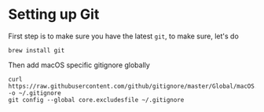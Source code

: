 # Setting up Git

First step is to make sure you have the latest `git`, to make sure, let's do

```text
brew install git 
```

Then add macOS specific gitignore globally
```
curl https://raw.githubusercontent.com/github/gitignore/master/Global/macOS.gitignore -o ~/.gitignore
git config --global core.excludesfile ~/.gitignore

